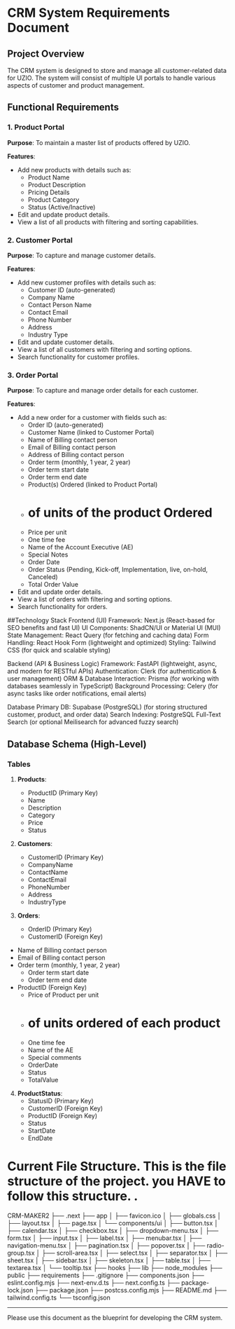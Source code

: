 # CRM System Requirements Document

## Project Overview
The CRM system is designed to store and manage all customer-related data for UZIO. The system will consist of multiple UI portals to handle various aspects of customer and product management. 

## Functional Requirements

### 1. Product Portal
**Purpose**: To maintain a master list of products offered by UZIO.

**Features**:
- Add new products with details such as:
  - Product Name
  - Product Description
  - Pricing Details
  - Product Category
  - Status (Active/Inactive)
- Edit and update product details.
- View a list of all products with filtering and sorting capabilities.


### 2. Customer Portal
**Purpose**: To capture and manage customer details.

**Features**:
- Add new customer profiles with details such as:
  - Customer ID (auto-generated)  
  - Company Name
  - Contact Person Name
  - Contact Email
  - Phone Number
  - Address
  - Industry Type
- Edit and update customer details.
- View a list of all customers with filtering and sorting options.
- Search functionality for customer profiles.

### 3. Order Portal
**Purpose**: To capture and manage order details for each customer.

**Features**:
- Add a new order for a customer with fields such as:
  - Order ID (auto-generated)
  - Customer Name (linked to Customer Portal)
  - Name of Billing contact person
  - Email of Billing contact person
  - Address of Billing contact person
  - Order term (monthly, 1 year,  2 year)
  - Order term start date
  - Order term end date
  - Product(s) Ordered (linked to Product Portal)
  - # of units of the product Ordered
  - Price per unit
  - One time fee
  - Name of the Account Executive (AE)
  - Special Notes
  - Order Date
  - Order Status (Pending, Kick-off, Implementation, live, on-hold, Canceled)
  - Total Order Value
- Edit and update order details.
- View a list of orders with filtering and sorting options.
- Search functionality for orders.







##Technology Stack
Frontend (UI)
Framework: Next.js (React-based for SEO benefits and fast UI)
UI Components: ShadCN/UI or Material UI (MUI)
State Management: React Query (for fetching and caching data)
Form Handling: React Hook Form (lightweight and optimized)
Styling: Tailwind CSS (for quick and scalable styling)

Backend (API & Business Logic)
Framework: FastAPI (lightweight, async, and modern for RESTful APIs)
Authentication: Clerk (for authentication & user management)
ORM & Database Interaction: Prisma (for working with databases seamlessly in TypeScript)
Background Processing: Celery (for async tasks like order notifications, email alerts)

Database
Primary DB: Supabase (PostgreSQL) (for storing structured customer, product, and order data)
Search Indexing: PostgreSQL Full-Text Search (or optional Meilisearch for advanced fuzzy search)





## Database Schema (High-Level)

### Tables
1. **Products**:
   - ProductID (Primary Key)
   - Name
   - Description
   - Category
   - Price
   - Status

2. **Customers**:
   - CustomerID (Primary Key)
   - CompanyName
   - ContactName
   - ContactEmail
   - PhoneNumber
   - Address
   - IndustryType

3. **Orders**:
   - OrderID (Primary Key)
   - CustomerID (Foreign Key)
 - Name of Billing contact person
  - Email of Billing contact person
- Order term (monthly, 1 year,  2 year)
  - Order term start date
  - Order term end date   
- ProductID (Foreign Key)
   - Price of Product per unit
   - # of units ordered of each product
   - One time fee
   - Name of the AE
   - Special comments
   - OrderDate
   - Status
   - TotalValue

4. **ProductStatus**:
   - StatusID (Primary Key)
   - CustomerID (Foreign Key)
   - ProductID (Foreign Key)
   - Status
   - StartDate
   - EndDate



# Current File Structure.  This is the file structure of the project.  you HAVE to follow this structure. . 

CRM-MAKER2
├── .next
├── app
│   ├── favicon.ico
│   ├── globals.css
│   ├── layout.tsx
│   ├── page.tsx
│   └── components/ui
│       ├── button.tsx
│       ├── calendar.tsx
│       ├── checkbox.tsx
│       ├── dropdown-menu.tsx
│       ├── form.tsx
│       ├── input.tsx
│       ├── label.tsx
│       ├── menubar.tsx
│       ├── navigation-menu.tsx
│       ├── pagination.tsx
│       ├── popover.tsx
│       ├── radio-group.tsx
│       ├── scroll-area.tsx
│       ├── select.tsx
│       ├── separator.tsx
│       ├── sheet.tsx
│       ├── sidebar.tsx
│       ├── skeleton.tsx
│       ├── table.tsx
│       ├── textarea.tsx
│       └── tooltip.tsx
├── hooks
├── lib
├── node_modules
├── public
├── requirements
├── .gitignore
├── components.json
├── eslint.config.mjs
├── next-env.d.ts
├── next.config.ts
├── package-lock.json
├── package.json
├── postcss.config.mjs
├── README.md
├── tailwind.config.ts
└── tsconfig.json

---

Please use this document as the blueprint for developing the CRM system.
